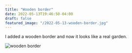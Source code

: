 ```yaml
---
title: "Wooden border"
date: 2022-05-13T19:46:50-04:00
draft: false
featured_image: "/2022-05-13-wooden-border.jpg"
---
```


I added a wooden border and now it looks like a real garden.

![wooden border](/2022-05-13-wooden-border.jpg)
